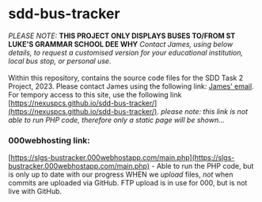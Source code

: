 # sdd-bus-tracker

*PLEASE NOTE:* **THIS PROJECT ONLY DISPLAYS BUSES TO/FROM ST LUKE'S GRAMMAR SCHOOL DEE WHY** *Contact James, using below details, to request a customised version for your educational institution, local bus stop, or personal use.*<br><br>
Within this repository, contains the source code files for the SDD Task 2 Project, 2023. Please contact James using the following link: [James' email](mailto:jamesac2024@student.stlukes.nsw.edu.au).
For tempory access to this site, use the following link [https://nexuspcs.github.io/sdd-bus-tracker/](https://nexuspcs.github.io/sdd-bus-tracker/). *please note: this link is not able to run PHP code, therefore only a static page will be shown...*

### 000webhosting link:
[https://slgs-bustracker.000webhostapp.com/main.php](https://slgs-bustracker.000webhostapp.com/main.php) - Able to run the PHP code, but is only up to date with our progress WHEN we *upload* files, *not* when commits are uploaded via GitHub. FTP upload is in use for 000, but is not live with GitHub. 
